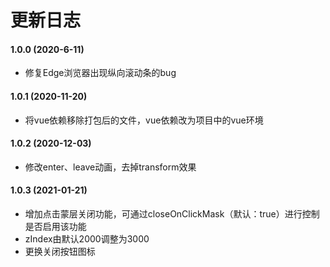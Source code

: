 # 更新日志

#### 1.0.0 (2020-6-11)

* 修复Edge浏览器出现纵向滚动条的bug

#### 1.0.1 (2020-11-20)

* 将vue依赖移除打包后的文件，vue依赖改为项目中的vue环境

#### 1.0.2 (2020-12-03)

* 修改enter、leave动画，去掉transform效果

#### 1.0.3 (2021-01-21)

* 增加点击蒙层关闭功能，可通过closeOnClickMask（默认：true）进行控制是否启用该功能
* zIndex由默认2000调整为3000
* 更换关闭按钮图标
